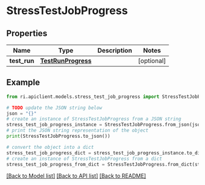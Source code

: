 # StressTestJobProgress


## Properties

Name | Type | Description | Notes
------------ | ------------- | ------------- | -------------
**test_run** | [**TestRunProgress**](TestRunProgress.md) |  | [optional] 

## Example

```python
from ri.apiclient.models.stress_test_job_progress import StressTestJobProgress

# TODO update the JSON string below
json = "{}"
# create an instance of StressTestJobProgress from a JSON string
stress_test_job_progress_instance = StressTestJobProgress.from_json(json)
# print the JSON string representation of the object
print(StressTestJobProgress.to_json())

# convert the object into a dict
stress_test_job_progress_dict = stress_test_job_progress_instance.to_dict()
# create an instance of StressTestJobProgress from a dict
stress_test_job_progress_from_dict = StressTestJobProgress.from_dict(stress_test_job_progress_dict)
```
[[Back to Model list]](../README.md#documentation-for-models) [[Back to API list]](../README.md#documentation-for-api-endpoints) [[Back to README]](../README.md)

